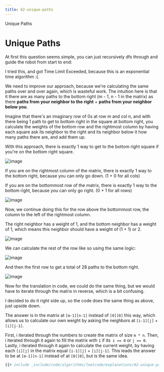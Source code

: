 ```yaml
---
title: 62-unique-paths
---
```


Unique Paths

# Unique Paths

At first this question seems simple, you can just recursively dfs
through and guide the robot from start to end:

I tried this, and got Time Limit Exceeded, because this is an
exponential time algorithm :(.

We need to improve our approach, because we\'re calculating the same
paths over and over again, which is wasteful work. The intuition here is
that it there are as many paths to the bottom right (m - 1, n - 1 in the
matrix) as there **paths from your neighbor to the right** + **paths
from your neighbor below you**.

Imagine that there\'s an imaginary row of 0s at row m and col n, and
with there being 1 path to get to bottom right in the square at bottom
right, you calculate the weights of the bottom row and the rightmost
column by having each square ask its neighbor to the right and its
neighbor below it how many paths there are, and add them up.

With this approach, there is exactly 1 way to get to the bottom right
square if you\'re on the bottom right square.

![image](./assets/right-corner-1.png)

If you are on the rightmost column of the matrix, there is exactly 1 way
to the bottom right, because you can only go down. (1 + 0 for all cols)

If you are on the bottommost row of the matrix, there is exactly 1 way
to the bottom right, because you can only go right. (0 + 1 for all rows)

![image](https://assets.leetcode.com/users/images/9e4c571d-bb22-46f8-85ac-746e40dcbb88_1602769825.2876108.png)

Now, we continue doing this for the row above the bottommost row, the
column to the left of the rightmost column.

The right neighbor has a weight of 1, and the bottom neighbor has a
weight of 1, which means this neighbor should have a weight of (1 + 1)
or 2.

![image](https://assets.leetcode.com/users/images/aa7c86ab-b10c-43f2-a0c1-832bc01d153a_1602770038.467537.png)

We can calculate the rest of the row like so using the same logic:

![image](https://assets.leetcode.com/users/images/e160d9aa-18bf-4e2d-b58e-a1faed5ecf0e_1602770190.9648979.png)

And then the first row to get a total of 28 paths to the bottom right.

![image](https://assets.leetcode.com/users/images/e08e856b-b57e-4b18-ab91-9fe9f547ff7e_1602770279.8564932.png)

Now for the translation in code, we could do the same thing, but we
would have to iterate through the matrix in reverse, which is a bit
confusing.

I decided to do it right side up, so the code does the same thing as
above, just upside down.

The answer is in the matrix at `[m-1][n-1]` instead of `[0][0]` this
way, which allows us to calculate our own weight by asking the neighbors
at `[i-1][j]` + `[i][j-1]`.

First, i iterated through the numbers to create the matrix of size
`m * n`. Then, i iterated through it again to fill the matrix with `1`
if its` i == 0` or `j == 0`. Lastly, i iterated through it again to
calculate the current weight, by having each `[i][j]` in the matrix
equal `[i-1][j]` + `[i][j-1]`. This leads the answer to be at
`[m-1][n-1]` instead of at `[0][0]`, but is the same idea.

```py
{{# include _include/code/algorithms/leetcode/explanations/62-unique-paths/main.py }}
```

